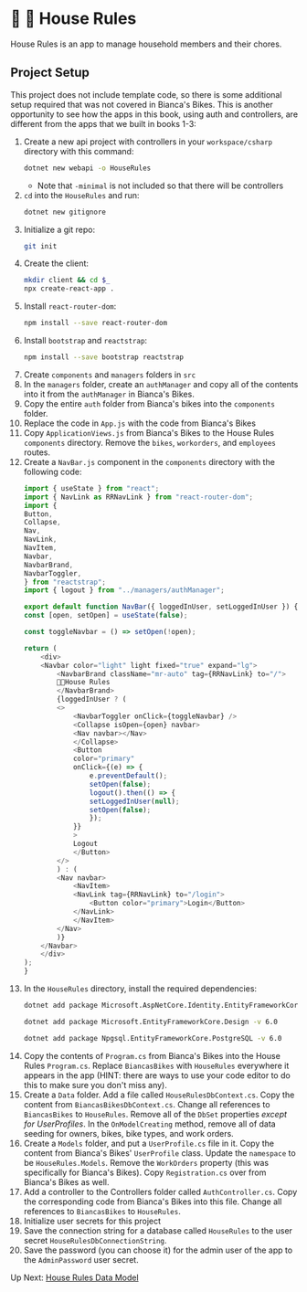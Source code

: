 # :broom: :soap: House Rules
House Rules is an app to manage household members and their chores. 

## Project Setup
This project does not include template code, so there is some additional setup required that was not covered in Bianca's Bikes. This is another opportunity to see how the apps in this book, using auth and controllers, are different from the apps that we built in books 1-3:

1. Create a new api project with controllers in your `workspace/csharp` directory with this command:
    ``` bash 
    dotnet new webapi -o HouseRules
    ```
    - Note that `-minimal` is not included so that there will be controllers
1. `cd` into the `HouseRules` and run:
    ``` bash 
    dotnet new gitignore
    ```
1. Initialize a git repo:
    ``` bash
    git init
    ```
1. Create the client:
    ``` bash
    mkdir client && cd $_
    npx create-react-app .
    ```
1. Install `react-router-dom`:
    ``` bash
    npm install --save react-router-dom
    ```
1. Install `bootstrap` and `reactstrap`:
    ``` bash
    npm install --save bootstrap reactstrap
    ```
1. Create `components` and `managers` folders in `src`
1. In the `managers` folder, create an `authManager` and copy all of the contents into it from the `authManager` in Bianca's Bikes. 
1. Copy the entire `auth` folder from Bianca's bikes into the `components` folder. 
1. Replace the code in `App.js` with the code from Bianca's Bikes
1. Copy `ApplicationViews.js` from Bianca's Bikes to the House Rules `components` directory. Remove the `bikes`, `workorders`, and `employees` routes. 
1. Create a `NavBar.js` component in the `components` directory with the following code:
    ``` javascript
    import { useState } from "react";
    import { NavLink as RRNavLink } from "react-router-dom";
    import {
    Button,
    Collapse,
    Nav,
    NavLink,
    NavItem,
    Navbar,
    NavbarBrand,
    NavbarToggler,
    } from "reactstrap";
    import { logout } from "../managers/authManager";

    export default function NavBar({ loggedInUser, setLoggedInUser }) {
    const [open, setOpen] = useState(false);

    const toggleNavbar = () => setOpen(!open);

    return (
        <div>
        <Navbar color="light" light fixed="true" expand="lg">
            <NavbarBrand className="mr-auto" tag={RRNavLink} to="/">
            🧹🧼House Rules
            </NavbarBrand>
            {loggedInUser ? (
            <>
                <NavbarToggler onClick={toggleNavbar} />
                <Collapse isOpen={open} navbar>
                <Nav navbar></Nav>
                </Collapse>
                <Button
                color="primary"
                onClick={(e) => {
                    e.preventDefault();
                    setOpen(false);
                    logout().then(() => {
                    setLoggedInUser(null);
                    setOpen(false);
                    });
                }}
                >
                Logout
                </Button>
            </>
            ) : (
            <Nav navbar>
                <NavItem>
                <NavLink tag={RRNavLink} to="/login">
                    <Button color="primary">Login</Button>
                </NavLink>
                </NavItem>
            </Nav>
            )}
        </Navbar>
        </div>
    );
    }
    ```
1. In the `HouseRules` directory, install the required dependencies:
    ``` bash
    dotnet add package Microsoft.AspNetCore.Identity.EntityFrameworkCore -v 6.0

    dotnet add package Microsoft.EntityFrameworkCore.Design -v 6.0

    dotnet add package Npgsql.EntityFrameworkCore.PostgreSQL -v 6.0
    ```
1. Copy the contents of `Program.cs` from Bianca's Bikes into the House Rules `Program.cs`. Replace `BiancasBikes` with `HouseRules` everywhere it appears in the app (HINT: there are ways to use your code editor to do this to make sure you don't miss any).
1. Create a `Data` folder. Add a file called `HouseRulesDbContext.cs`. Copy the content from `BiancasBikesDbContext.cs`. Change all references to `BiancasBikes` to `HouseRules`. Remove all of the `DbSet` properties _except for UserProfiles_. In the `OnModelCreating` method, remove all of data seeding for owners, bikes, bike types, and work orders. 
1. Create a `Models` folder, and put a `UserProfile.cs` file in it. Copy the content from Bianca's Bikes' `UserProfile` class. Update the `namespace` to be `HouseRules.Models`. Remove the `WorkOrders` property (this was specifically for Bianca's Bikes). Copy `Registration.cs` over from Bianca's Bikes as well.
1. Add a controller to the Controllers folder called `AuthController.cs`. Copy the corresponding code from Bianca's Bikes into this file. Change all references to `BiancasBikes` to `HouseRules`. 
1. Initialize user secrets for this project
1. Save the connection string for a database called `HouseRules` to the user secret `HouseRulesDbConnectionString`.
1. Save the password (you can choose it) for the admin user of the app to the `AdminPassword` user secret. 

Up Next: [House Rules Data Model](./house-rules-data-model.md)